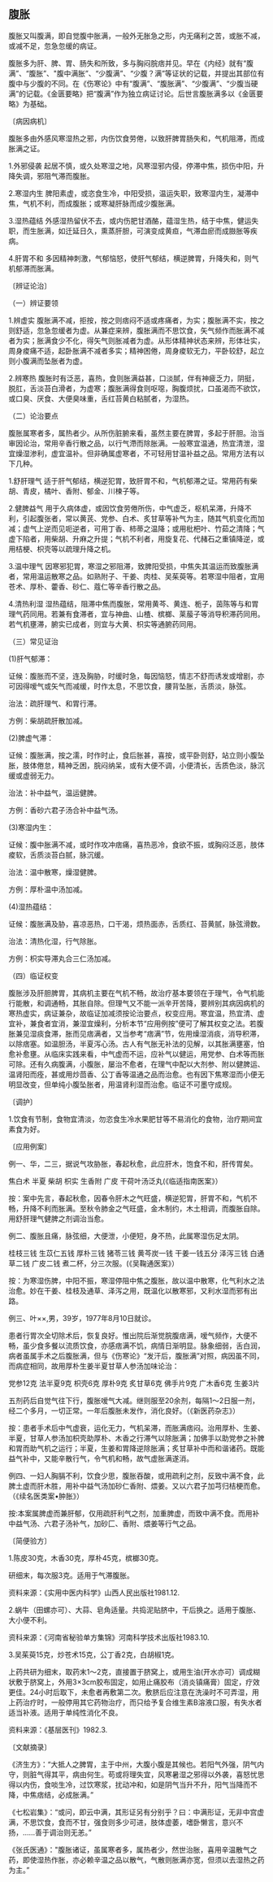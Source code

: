 ## 腹胀

腹胀又叫腹满，即自觉腹中胀满，一般外无胀急之形，内无痛利之苦，或胀不减，或减不足，忽急忽缓的病证。

腹胀多为肝、脾、胃、肠失和所致，多与胸闷脘痞并见。早在《内经》就有“腹满”、“腹胀”、"腹中满胀”、“少腹满”、“少腹？满”等证状的记载，并提出其部位有腹中与少腹的不同。在《伤寒论》中有“腹满”、“腹胀满”、“少腹满”、“少腹当硬满”的记载。《金匮要略》把“腹满”作为独立病证讨论。后世言腹胀满多以《金匮要略》为基础。

〔病因病机〕

腹胀多由外感风寒湿热之邪，内伤饮食劳倦，以致肝脾胃肠失和，气机阻滞，而成胀满之证。

1.外邪侵袭 起居不慎，或久处寒湿之地，风寒湿邪内侵，停滞中焦，损伤中阳，升降失调，邪阻气滞而腹胀。

2.寒湿内生 脾阳素虚，或恣食生冷，中阳受损，温运失职，致寒湿内生，凝滞中焦，气机不利，而成腹胀；或寒凝肝脉而成少腹胀满。

3.湿热蕴结 外感湿热留伏不去，或内伤肥甘酒酪，蕴湿生热，结于中焦，健运失职，而生胀满，如迁延日久，熏蒸肝胆，可演变成黄疸，气滞血瘀而成臌胀等疾病。

4.肝胃不和 多因精神刺激，气郁恼怒，使肝气郁结，横逆脾胃，升降失和，则气机郁滞而胀满。

〔辨证论治〕

（一）辨证要领

1.辨虚实 腹胀满不减，拒按，按之则痞闷不适或疼痛者，为实；腹胀满不实，按之则舒适，忽急忽缓者为虚。从兼症来辨，腹胀满而不思饮食，矢气频作而胀满不减者为实；胀满食少不化，得矢气则胀减者为虚。从形体精神状态来辨，形体壮实，周身痠痛不适，起卧胀满不减者多实；精神困倦，周身痠软无力，平卧较舒，起立则小腹满而坠胀者为虚。

2.辨寒热 腹胀时有泛恶，喜热，食则胀满益甚，口淡腻，伴有神疲乏力，阴挺，脱肛，舌淡苔白滑者，为虚寒；腹胀满得食则呕噁，胸腹烦扰，口虽渴而不欲饮，或口臭、厌食、大便臭味重，舌红苔黄白粘腻者，为湿热。

（二）论治要点

腹胀属寒者多，属热者少。从所伤脏腑来看，虽然主要在脾胃，多起于肝胆。治当审因论治，常用辛香行散之品，以行气滯而除胀满。一般寒宜温通，热宜清泄，湿宜燥湿渗利，虚宜温补。但非确属虚寒者，不可轻用甘温补益之品。常用方法有以下几种。

1.舒肝理气 适于肝气郁结，横逆犯胃，致肝胃不和，气机郁滞之证。常用药有柴胡、青皮，橘叶、香附、郁金、川楝子等。

2.健脾益气 用于久病体虚，或因饮食劳倦所伤，中气虚乏，枢机呆滞，升降不利，引起腹张者，常以黄芪、党参、白术、炙甘草等补气为主，随其气机变化而加减；虚气上逆而见呃逆者，可用丁香、柿蒂之温降；或用枇杷叶、竹茹之清降；气虚下陷者，用柴胡、升麻之升提；气机不利者，用旋复花、代赭石之重镇降逆，或用桔梗、枳壳等以疏理升降之机。

3.温中理气 因寒邪犯胃，寒湿之邪阻滞，致脾阳受损，中焦失其温运而致腹胀满者，常用温运散寒之品。如熟附子、干姜、肉桂、吴茱萸等。若寒湿中阻者，宜用苍术、厚朴、藿香、砂仁、蔻仁等辛香行散之品。

4.清热利湿 湿热蕴结，阻滞中焦而腹胀，常用黄芩、黄连、栀子，茵陈等与和胃理气药同用。若兼有食滞者，宜与神曲、山楂、槟榔、莱菔子等消导积滞药同用。若气机壅滞，腑实已成者，则宜与大黄、枳实等通腑药同用。

（三）常见证治

(1)肝气郁滞：

证候：腹胀而不坚，连及胸胁，时缓时急，每因恼怒，情志不舒而诱发或增剧，亦可因得嗳气或矢气而减缓，时作太息，不思饮食，腰背坠胀，舌质淡，脉弦。

治法：疏肝理气、和胃行滞。

方例：柴胡疏肝散加减。

(2)脾虚气滞：

证候：腹胀满，按之濡，时作时止，食后胀甚，喜按，或平卧则舒，站立则小腹坠胀，肢体倦怠，精神乏困，脘闷纳呆，或有大便不调，小便清长，舌质色淡，脉沉缓或虚弱无力。

治法：补中益气，温运健脾。

方例：香砂六君子汤合补中益气汤。

(3)寒湿内生：

证候：腹中胀满不减，或时作攻冲痞痛，喜热恶冷，食欲不振，或胸闷泛恶，肢体痠软，舌质淡苔白腻，脉沉缓。

治法：温中散寒，燥湿健脾。

方例：厚朴温中汤加减。

(4)湿热蕴结：

证候：腹胀满及胁，喜凉恶热，口干渴，烦热面赤，舌质红、苔黄腻，脉弦滑数。

治法：清热化湿，行气除胀。

方例：枳实导滞丸合三仁汤加减。

（四）临证权变

腹胀涉及肝胆脾胃，其病机主要在气机不畅，故治疗基本要领在于理气，令气机能行能散，和调通畅，其胀自除。但理气又不能一派辛开苦降，要辨别其病因病机的寒热虚实，病证兼杂，故临证加减须按论治要点，权变应用。寒宜温，热宜清、虚宜补，兼食者宜消，兼湿宜燥利，分析本节“应用例按”便可了解其权变之法。若腹胀兼见湿痰食滞，胀而见痞满者，又当参考“痞满”节，佐用燥湿消痰，消导积滞，以除痞塞。如温胆汤，半夏泻心汤。古人有气胀无补法的见解，以其胀满壅塞，怕愈补愈壅。从临床实践来看，中气虚而不运，应补气以健运，用党参、白术等而胀可除。还有久病腹满，小腹胀，屡治不愈者，在理气中配以大剂参、附以健脾运、温肾阳而痊，甚或用炒茴香、公丁香等温通之品而治愈。也有因下焦寒湿而小便无明显改变，但单纯小腹坠胀者，用温肾利湿而治愈。临证不可墨守成规。

〔调护〕

1.饮食有节制，食物宜清淡，勿恣食生冷水果肥甘等不易消化的食物，治疗期间宜素食为好。

〔应用例案〕

例一、华，二三，据说气攻胁胀，春起秋愈，此应肝木，饱食不和，肝传胃矣。

焦白术 半夏 柴胡 枳实 生香附 广皮 干荷叶汤泛丸(《临适指南医案》）

按：案中先言，春起秋愈，因春令肝木之气旺盛，横逆犯胃，肝胃不和，气机不畅，升降不利而胀满。至秋令肺金之气旺盛，金木制约，木土相调，而腹胀自除。用舒肝理气健脾之剂调治当愈。

例二、腹胀且痛，脉弦细，大便泄，小便短，身不热，此属寒湿伤足太阴。

桂枝三钱 生苡仁五钱 厚朴三钱 猪苓三钱 黄芩炭一钱 干姜一钱五分 泽泻三钱 白通草二钱 广皮二钱 煮二杯，分三次服。(《吴鞠通医案》）

按：为寒湿伤脾，中阳不振，寒湿停阻中焦之腹胀，故以温中散寒，化气利水之法治愈。妙在干姜、桂枝及通草、泽泻之用，既温化以散寒邪，又利水湿而邪有出路。

例三、叶××,男，39岁，1977年8月10日就诊。

患者行胃次全切除术后，恢复良好。惟出院后渐觉脘腹痞满，嗳气频作，大便不畅，虽少食多餐以流质饮食，亦感痞满不饥，病情日渐明显。脉象细弱，舌白润，病者虽属手术之后腹胀满，但与《伤寒论》“发汗后，腹胀满”对照，病因虽不同，而病症相同，故用厚朴生姜半夏甘草人参汤加味论治：

党参12克 法半夏9克 枳壳6克 厚朴9克 炙甘草6克 佛手片9克 广木香6克 生姜3片

五剂药后自觉气往下行，腹胀嗳气大减。继则服至20余剂，每隔1～2日服一剂，经二个多月，一切正常。一年后腹胀未发作，消化良好。（《新医药杂志》）

按：患者手术后中气虚衰，运化无力，气机呆滞，而胀满痞闷。治用厚朴、生姜、半夏，甘草人参汤加枳壳助厚朴、木香之行滞气以除胀满；加佛手以助党参之补脾和胃而助气机之运行；半夏，生姜和胃降逆除胀满；炙甘草补中而和谐诸药。既能益气补中，又能辛散行气，令气机和畅，故气虚胀满遂消。

例四、一妇人胸膈不利，饮食少思，腹胀吞酸，或用疏利之剂，反致中满不食，此脾土虚而肝木胜，用补中益气汤加砂仁香附、煨姜。又以六君子加芎归桔梗而愈。（《续名医类案•肿胀》）

按:本案属脾虚而兼肝郁，仅用疏肝利气之剂，加重脾虚，而致中满不食。而用补中益气汤、六君子汤补气，加砂匚、香附、煨姜等行气之品。

〔简便验方〕

1.陈皮30克，木香30克，厚朴45克，槟榔30克。

研细末，每次服3克。适用于气滞腹胀。

资料来源：《实用中医内科学》山西人民出版社1981.12.

2.蜗牛（田螺亦可）、大蒜、皂角适量。共捣泥贴脐中，干后换之。适用于腹胀、大小便不利。

资科来源：《河南省秘验单方集锦》河南科学技术出版社1983.10.

3.吴茱萸15克，炒苍术15克，公丁香2克，白胡椒1克。

上药共研为细末，取药末1〜2克，直接置于脐窝上，或用生油(开水亦可）调成糊状敷于脐窝上，外用3×3cm胶布固定，如用止痛胶布（消炎镇痛膏）固定，疗效更佳。24小时后取下，未愈者再敷第二次。敷脐后应注意在洗澡时不可弄湿，用上药治疗时，一般停用其它药物治疗，而只给予复合维生素B溶液口服，有失水者适当补液。适用于单纯性消化不良。

资料来源：《基层医刊》1982.3.

〔文献摘录〕

《济生方》：“大抵人之脾胃，主于中州，大腹小腹是其候也。若阳气外强，阴气内守，则脏气得其平，病由何生。苟或将理失宜，风寒暑湿之邪得以外袭，喜怒忧思得以内伤，食啖生冷，过饮寒浆，扰动冲和，如是阴气当升不升，阳气当降而不降，中焦痞结，必成胀满。”

《七松岩集》：“或问，即云中满，其形证另有分别乎？曰：中满形证，无非中宫虚满，不思饮食，食而不甘，强食则多少可进，肢体虚萎，嗜卧懒言，意兴不扬，……善于调治则无恙。”

《张氏医通》："腹胀诸证，虽属寒者多，属热者少，然世治胀，喜用辛温散气之药，即使湿热作胀，亦必赖辛温之品以散气，气散则胀满亦宽，但须以去湿热之药为主。”
